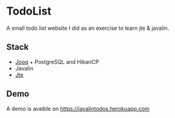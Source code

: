 # TodoList

A small todo list website I did as an exercise to learn jte & javalin.

## Stack
- [Jooq](https://jooq.org) + PostgreSQL and HikariCP
- Javalin
- [Jte](https://jte.gg)

## Demo
A demo is avaible on https://javalintodos.herokuapp.com
